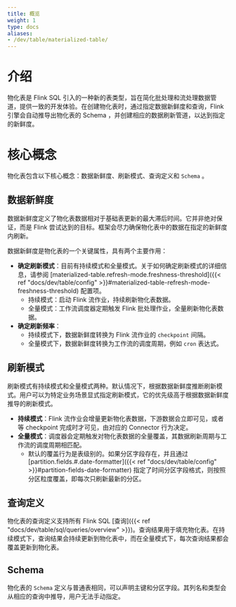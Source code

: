 ```yaml
---
title: 概览
weight: 1
type: docs
aliases:
- /dev/table/materialized-table/
---
```

<!--
Licensed to the Apache Software Foundation (ASF) under one
or more contributor license agreements.  See the NOTICE file
distributed with this work for additional information
regarding copyright ownership.  The ASF licenses this file
to you under the Apache License, Version 2.0 (the
"License"); you may not use this file except in compliance
with the License.  You may obtain a copy of the License at

  http://www.apache.org/licenses/LICENSE-2.0

Unless required by applicable law or agreed to in writing,
software distributed under the License is distributed on an
"AS IS" BASIS, WITHOUT WARRANTIES OR CONDITIONS OF ANY
KIND, either express or implied.  See the License for the
specific language governing permissions and limitations
under the License.
-->

# 介绍

物化表是 Flink SQL 引入的一种新的表类型，旨在简化批处理和流处理数据管道，提供一致的开发体验。在创建物化表时，通过指定数据新鲜度和查询，Flink 引擎会自动推导出物化表的 Schema ，并创建相应的数据刷新管道，以达到指定的新鲜度。

# 核心概念

物化表包含以下核心概念：数据新鲜度、刷新模式、查询定义和 `Schema` 。

## 数据新鲜度

数据新鲜度定义了物化表数据相对于基础表更新的最大滞后时间。它并非绝对保证，而是 Flink 尝试达到的目标。框架会尽力确保物化表中的数据在指定的新鲜度内刷新。

数据新鲜度是物化表的一个关键属性，具有两个主要作用：
- **确定刷新模式**：目前有持续模式和全量模式。关于如何确定刷新模式的详细信息，请参阅 [materialized-table.refresh-mode.freshness-threshold]({{< ref "docs/dev/table/config" >}}#materialized-table-refresh-mode-freshness-threshold) 配置项。
    - 持续模式：启动 Flink 流作业，持续刷新物化表数据。
    - 全量模式：工作流调度器定期触发 Flink 批处理作业，全量刷新物化表数据。
- **确定刷新频率**：
    - 持续模式下，数据新鲜度转换为 Flink 流作业的 `checkpoint` 间隔。
    - 全量模式下，数据新鲜度转换为工作流的调度周期，例如 `cron` 表达式。

## 刷新模式

刷新模式有持续模式和全量模式两种。默认情况下，根据数据新鲜度推断刷新模式。用户可以为特定业务场景显式指定刷新模式，它的优先级高于根据数据新鲜度推导的刷新模式。

- **持续模式**：Flink 流作业会增量更新物化表数据，下游数据会立即可见，或者等 checkpoint 完成时才可见，由对应的 Connector 行为决定。
- **全量模式**：调度器会定期触发对物化表数据的全量覆盖，其数据刷新周期与工作流的调度周期相匹配。
    - 默认的覆盖行为是表级别的。如果分区字段存在，并且通过 [partition.fields.#.date-formatter]({{< ref "docs/dev/table/config" >}}#partition-fields-date-formatter) 指定了时间分区字段格式，则按照分区粒度覆盖，即每次只刷新最新的分区。

## 查询定义

物化表的查询定义支持所有 Flink SQL [查询]({{< ref "docs/dev/table/sql/queries/overview" >}})。查询结果用于填充物化表。在持续模式下，查询结果会持续更新到物化表中，而在全量模式下，每次查询结果都会覆盖更新到物化表。

## Schema

物化表的 `Schema` 定义与普通表相同，可以声明主键和分区字段。其列名和类型会从相应的查询中推导，用户无法手动指定。

